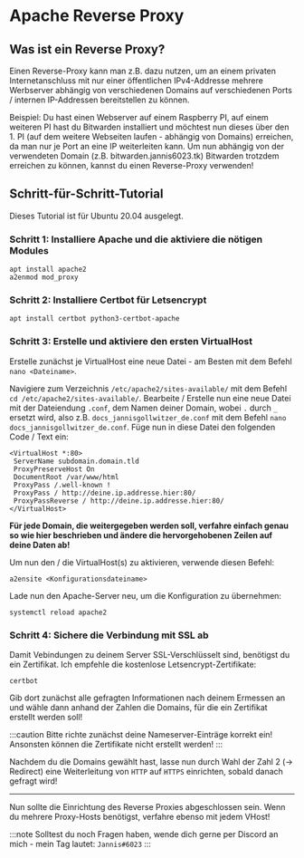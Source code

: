 # Apache Reverse Proxy
## Was ist ein Reverse Proxy?
Einen Reverse-Proxy kann man z.B. dazu nutzen, um an einem privaten Internetanschluss mit nur einer öffentlichen IPv4-Addresse mehrere Werbserver abhängig von verschiedenen Domains auf verschiedenen Ports / internen IP-Addressen bereitstellen zu können.

Beispiel:
Du hast einen Webserver auf einem Raspberry PI, auf einem weiteren PI hast du Bitwarden installiert und möchtest nun dieses über den 1. PI (auf dem weitere Webseiten laufen - abhängig von Domains) erreichen, da man nur je Port an eine IP weiterleiten kann. Um nun abhängig von der verwendeten Domain (z.B. bitwarden.jannis6023.tk) Bitwarden trotzdem erreichen zu können, kannst du einen Reverse-Proxy verwenden!

## Schritt-für-Schritt-Tutorial
Dieses Tutorial ist für Ubuntu 20.04 ausgelegt.
### Schritt 1: Installiere Apache und die aktiviere die nötigen Modules
```shell
apt install apache2
a2enmod mod_proxy
```

### Schritt 2: Installiere Certbot für Letsencrypt
```shell
apt install certbot python3-certbot-apache
```

### Schritt 3: Erstelle und aktiviere den ersten VirtualHost
Erstelle zunächst je VirtualHost eine neue Datei - am Besten mit dem Befehl `nano <Dateiname>`.

Navigiere zum Verzeichnis `/etc/apache2/sites-available/` mit dem Befehl `cd /etc/apache2/sites-available/`.
Bearbeite / Erstelle nun eine neue Datei mit der Dateiendung `.conf`, dem Namen deiner Domain, wobei `.` durch `_` ersetzt wird, also z.B. `docs_jannisgollwitzer_de.conf` mit dem Befehl `nano docs_jannisgollwitzer_de.conf`.
Füge nun in diese Datei den folgenden Code / Text ein:

```apacheconf {2,6,7}
<VirtualHost *:80>
 ServerName subdomain.domain.tld
 ProxyPreserveHost On
 DocumentRoot /var/www/html
 ProxyPass /.well-known !
 ProxyPass / http://deine.ip.addresse.hier:80/
 ProxyPassReverse / http://deine.ip.addresse.hier:80/
</VirtualHost>
```

**Für jede Domain, die weitergegeben werden soll, verfahre einfach genau so wie hier beschrieben und ändere die hervorgehobenen Zeilen auf deine Daten ab!**

Um nun den / die VirtualHost(s) zu aktivieren, verwende diesen Befehl:
```shell
a2ensite <Konfigurationsdateiname>
```

Lade nun den Apache-Server neu, um die Konfiguration zu übernehmen:
````shell
systemctl reload apache2
````

### Schritt 4: Sichere die Verbindung mit SSL ab
Damit Vebindungen zu deinem Server SSL-Verschlüsselt sind, benötigst du ein Zertifikat. Ich empfehle die kostenlose Letsencrypt-Zertifikate:

```shell
certbot
```

Gib dort zunächst alle gefragten Informationen nach deinem Ermessen an und wähle dann anhand der Zahlen die Domains, für die ein Zertifikat erstellt werden soll!

:::caution
Bitte richte zunächst deine Nameserver-Einträge korrekt ein! Ansonsten können die Zertifikate nicht erstellt werden!
:::

Nachdem du die Domains gewählt hast, lasse nun durch Wahl der Zahl 2 (-> Redirect) eine Weiterleitung von `HTTP` auf `HTTPS` einrichten, sobald danach gefragt wird!

---

Nun sollte die Einrichtung des Reverse Proxies abgeschlossen sein. Wenn du mehrere Proxy-Hosts benötigst, verfahre ebenso mit jedem VHost!

:::note
Solltest du noch Fragen haben, wende dich gerne per Discord an mich - mein Tag lautet: `Jannis#6023`
:::